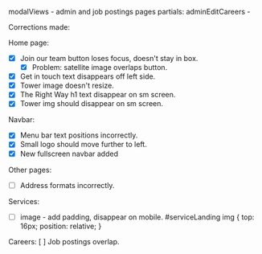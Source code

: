 modalViews - admin and job postings pages
partials:
    adminEditCareers - 

Corrections made:

Home page:
- [x] Join our team button loses focus, doesn't stay in box.
   - [x] Problem: satellite image overlaps button.
- [x] Get in touch text disappears off left side.
- [x] Tower image doesn't resize.
- [x] The Right Way h1 text disappear on sm screen.
- [x] Tower img should disappear on sm screen.

Navbar:
- [x] Menu bar text positions incorrectly.
- [x] Small logo should move further to left.
- [x] New fullscreen navbar added

Other pages:
- [ ] Address formats incorrectly.

Services:
- [ ] image - add padding, disappear on mobile.
    #serviceLanding img {
        top: 16px;
        position: relative;
    }

Careers:
[ ] Job postings overlap.